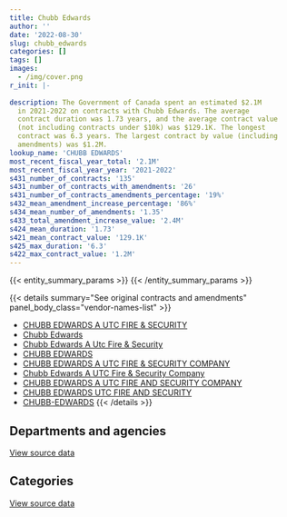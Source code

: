```yaml
---
title: Chubb Edwards
author: ''
date: '2022-08-30'
slug: chubb_edwards
categories: []
tags: []
images:
  - /img/cover.png
r_init: |-
  
description: The Government of Canada spent an estimated $2.1M
  in 2021-2022 on contracts with Chubb Edwards. The average
  contract duration was 1.73 years, and the average contract value
  (not including contracts under $10k) was $129.1K. The longest
  contract was 6.3 years. The largest contract by value (including
  amendments) was $1.2M.
lookup_name: 'CHUBB EDWARDS'
most_recent_fiscal_year_total: '2.1M'
most_recent_fiscal_year_year: '2021-2022'
s431_number_of_contracts: '135'
s431_number_of_contracts_with_amendments: '26'
s431_number_of_contracts_amendments_percentage: '19%'
s432_mean_amendment_increase_percentage: '86%'
s434_mean_number_of_amendments: '1.35'
s433_total_amendment_increase_value: '2.4M'
s424_mean_duration: '1.73'
s421_mean_contract_value: '129.1K'
s425_max_duration: '6.3'
s422_max_contract_value: '1.2M'
---
```


<script src="/rmarkdown-libs/htmlwidgets/htmlwidgets.js"></script>
<link href="/rmarkdown-libs/datatables-css/datatables-crosstalk.css" rel="stylesheet" />
<script src="/rmarkdown-libs/datatables-binding/datatables.js"></script>
<script src="/rmarkdown-libs/jquery/jquery-3.6.0.min.js"></script>
<link href="/rmarkdown-libs/dt-core-bootstrap/css/dataTables.bootstrap.min.css" rel="stylesheet" />
<link href="/rmarkdown-libs/dt-core-bootstrap/css/dataTables.bootstrap.extra.css" rel="stylesheet" />
<script src="/rmarkdown-libs/dt-core-bootstrap/js/jquery.dataTables.min.js"></script>
<script src="/rmarkdown-libs/dt-core-bootstrap/js/dataTables.bootstrap.min.js"></script>
<link href="/rmarkdown-libs/crosstalk/css/crosstalk.min.css" rel="stylesheet" />
<script src="/rmarkdown-libs/crosstalk/js/crosstalk.min.js"></script>
<script src="/rmarkdown-libs/htmlwidgets/htmlwidgets.js"></script>
<link href="/rmarkdown-libs/datatables-css/datatables-crosstalk.css" rel="stylesheet" />
<script src="/rmarkdown-libs/datatables-binding/datatables.js"></script>
<script src="/rmarkdown-libs/jquery/jquery-3.6.0.min.js"></script>
<link href="/rmarkdown-libs/dt-core-bootstrap/css/dataTables.bootstrap.min.css" rel="stylesheet" />
<link href="/rmarkdown-libs/dt-core-bootstrap/css/dataTables.bootstrap.extra.css" rel="stylesheet" />
<script src="/rmarkdown-libs/dt-core-bootstrap/js/jquery.dataTables.min.js"></script>
<script src="/rmarkdown-libs/dt-core-bootstrap/js/dataTables.bootstrap.min.js"></script>
<link href="/rmarkdown-libs/crosstalk/css/crosstalk.min.css" rel="stylesheet" />
<script src="/rmarkdown-libs/crosstalk/js/crosstalk.min.js"></script>

{{< entity_summary_params >}}
{{< /entity_summary_params >}}

{{< details summary="See original contracts and amendments" panel_body_class="vendor-names-list" >}}
- [CHUBB EDWARDS A UTC FIRE & SECURITY](https://search.open.canada.ca/en/ct/?sort=contract_value_f%20desc&page=1&search_text=%22CHUBB%20EDWARDS%20A%20UTC%20FIRE%20%26%20SECURITY%22)
- [Chubb Edwards](https://search.open.canada.ca/en/ct/?sort=contract_value_f%20desc&page=1&search_text=%22Chubb%20Edwards%22)
- [Chubb Edwards A Utc Fire & Security](https://search.open.canada.ca/en/ct/?sort=contract_value_f%20desc&page=1&search_text=%22Chubb%20Edwards%20A%20Utc%20Fire%20%26%20Security%22)
- [CHUBB EDWARDS](https://search.open.canada.ca/en/ct/?sort=contract_value_f%20desc&page=1&search_text=%22CHUBB%20EDWARDS%22)
- [CHUBB EDWARDS A UTC FIRE & SECURITY COMPANY](https://search.open.canada.ca/en/ct/?sort=contract_value_f%20desc&page=1&search_text=%22CHUBB%20EDWARDS%20A%20UTC%20FIRE%20%26%20SECURITY%20COMPANY%22)
- [Chubb Edwards A UTC Fire & Security Company](https://search.open.canada.ca/en/ct/?sort=contract_value_f%20desc&page=1&search_text=%22Chubb%20Edwards%20A%20UTC%20Fire%20%26%20Security%20Company%22)
- [CHUBB EDWARDS A UTC FIRE AND SECURITY COMPANY](https://search.open.canada.ca/en/ct/?sort=contract_value_f%20desc&page=1&search_text=%22CHUBB%20EDWARDS%20A%20UTC%20FIRE%20AND%20SECURITY%20COMPANY%22)
- [CHUBB EDWARDS UTC FIRE AND SECURITY](https://search.open.canada.ca/en/ct/?sort=contract_value_f%20desc&page=1&search_text=%22CHUBB%20EDWARDS%20UTC%20FIRE%20AND%20SECURITY%22)
- [CHUBB-EDWARDS](https://search.open.canada.ca/en/ct/?sort=contract_value_f%20desc&page=1&search_text=%22CHUBB-EDWARDS%22)
{{< /details >}}

## Departments and agencies

<div id="htmlwidget-1" style="width:100%;height:auto;" class="datatables html-widget"></div>
<script type="application/json" data-for="htmlwidget-1">{"x":{"style":"bootstrap","filter":"none","vertical":false,"data":[["<a href=\"/departments/aafc-aac/\">Agriculture and Agri-Food Canada<\/a>","<a href=\"/departments/cbsa-asfc/\">Canada Border Services Agency<\/a>","<a href=\"/departments/cnsc-ccsn/\">Canadian Nuclear Safety Commission<\/a>","<a href=\"/departments/cra-arc/\">Canada Revenue Agency<\/a>","<a href=\"/departments/csa-asc/\">Canadian Space Agency<\/a>","<a href=\"/departments/csc-scc/\">Correctional Service of Canada<\/a>","<a href=\"/departments/dfatd-maecd/\">Global Affairs Canada<\/a>","<a href=\"/departments/dnd-mdn/\">National Defence<\/a>","<a href=\"/departments/ec/\">Environment and Climate Change Canada<\/a>","<a href=\"/departments/esdc-edsc/\">Employment and Social Development Canada<\/a>","<a href=\"/departments/hc-sc/\">Health Canada<\/a>","<a href=\"/departments/jus/\">Department of Justice Canada<\/a>","<a href=\"/departments/nrcan-rncan/\">Natural Resources Canada<\/a>","<a href=\"/departments/pc/\">Parks Canada<\/a>","<a href=\"/departments/pch/\">Canadian Heritage<\/a>","<a href=\"/departments/phac-aspc/\">Public Health Agency of Canada<\/a>","<a href=\"/departments/ps-sp/\">Public Safety Canada<\/a>","<a href=\"/departments/pwgsc-tpsgc/\">Public Services and Procurement Canada<\/a>"],[null,12126.82,155279.94,144444.91,45632.54,48424.21,39741.6,null,51793.35,35065.5,13612.4,11101.98,21106.06,82061.7,51811.76,53138.4,33444.9,1265129.3],[24889.7,5197.21,46967.99,144634.33,12586.23,191432,23730,106715.71,12075,null,61524.69,837.93,null,11343.81,134119.66,111062.23,3289.65,1399229.55],[24210.6,null,null,20836.71,7496.72,null,null,4050.03,13731.19,null,60254.49,4377.53,null,null,147977.65,70858.98,14294.29,1616608.75],[null,null,null,10848,null,null,null,27001.8,6714.31,13722.06,111237.83,6195.32,null,null,133753.21,70858.98,null,1740683.65]],"container":"<table class=\"table table-striped table-hover row-border order-column display\">\n  <thead>\n    <tr>\n      <th>Department<\/th>\n      <th>2018-2019<\/th>\n      <th>2019-2020<\/th>\n      <th>2020-2021<\/th>\n      <th>2021-2022<\/th>\n    <\/tr>\n  <\/thead>\n<\/table>","options":{"order":[[4,"desc"]],"pageLength":10,"autoWidth":true,"columnDefs":[{"targets":1,"render":"function(data, type, row, meta) {\n    return type !== 'display' ? data : DTWidget.formatCurrency(data, \"$\", 2, 3, \",\", \".\", true, null);\n  }"},{"targets":2,"render":"function(data, type, row, meta) {\n    return type !== 'display' ? data : DTWidget.formatCurrency(data, \"$\", 2, 3, \",\", \".\", true, null);\n  }"},{"targets":3,"render":"function(data, type, row, meta) {\n    return type !== 'display' ? data : DTWidget.formatCurrency(data, \"$\", 2, 3, \",\", \".\", true, null);\n  }"},{"targets":4,"render":"function(data, type, row, meta) {\n    return type !== 'display' ? data : DTWidget.formatCurrency(data, \"$\", 2, 3, \",\", \".\", true, null);\n  }"},{"width":"16%","targets":[1,2,3,4]},{"className":"dt-right","targets":[1,2,3,4]}],"orderClasses":false}},"evals":["options.columnDefs.0.render","options.columnDefs.1.render","options.columnDefs.2.render","options.columnDefs.3.render"],"jsHooks":[]}</script>
<p class="text-right">
<a href="https://github.com/GoC-Spending/contracts-data/tree/main/data/out/vendors/chubb_edwards/summary_by_fiscal_year_by_department.csv" class="source-data-link btn btn-link">View source data</a>
</p>

## Categories

<div id="htmlwidget-2" style="width:100%;height:auto;" class="datatables html-widget"></div>
<script type="application/json" data-for="htmlwidget-2">{"x":{"style":"bootstrap","filter":"none","vertical":false,"data":[["<a href=\"/categories/facilities_and_construction/\">Facilities and construction<\/a>","<a href=\"/categories/professional_services/\">Professional services<\/a>","<a href=\"/categories/information_technology/\">Information technology<\/a>","<a href=\"/categories/industrial_products_and_services/\">Industrial products and services<\/a>","<a href=\"/categories/security_and_protection/\">Security and protection<\/a>","<a href=\"/categories/human_capital/\">Human capital<\/a>"],[74770.34,195791.88,49018.04,269985.09,1468324.41,6025.59],[128338.06,237678.9,5197.21,402673.29,1510270.43,5477.81],[39550.06,null,null,439526.95,1505619.94,null],[128571.54,null,null,467981.76,1524461.87,null]],"container":"<table class=\"table table-striped table-hover row-border order-column display\">\n  <thead>\n    <tr>\n      <th>Category<\/th>\n      <th>2018-2019<\/th>\n      <th>2019-2020<\/th>\n      <th>2020-2021<\/th>\n      <th>2021-2022<\/th>\n    <\/tr>\n  <\/thead>\n<\/table>","options":{"order":[[4,"desc"]],"dom":"t","pageLength":30,"autoWidth":true,"columnDefs":[{"targets":1,"render":"function(data, type, row, meta) {\n    return type !== 'display' ? data : DTWidget.formatCurrency(data, \"$\", 2, 3, \",\", \".\", true, null);\n  }"},{"targets":2,"render":"function(data, type, row, meta) {\n    return type !== 'display' ? data : DTWidget.formatCurrency(data, \"$\", 2, 3, \",\", \".\", true, null);\n  }"},{"targets":3,"render":"function(data, type, row, meta) {\n    return type !== 'display' ? data : DTWidget.formatCurrency(data, \"$\", 2, 3, \",\", \".\", true, null);\n  }"},{"targets":4,"render":"function(data, type, row, meta) {\n    return type !== 'display' ? data : DTWidget.formatCurrency(data, \"$\", 2, 3, \",\", \".\", true, null);\n  }"},{"width":"16%","targets":[1,2,3,4]},{"className":"dt-right","targets":[1,2,3,4]}],"orderClasses":false,"lengthMenu":[10,25,30,50,100]}},"evals":["options.columnDefs.0.render","options.columnDefs.1.render","options.columnDefs.2.render","options.columnDefs.3.render"],"jsHooks":[]}</script>
<p class="text-right">
<a href="https://github.com/GoC-Spending/contracts-data/tree/main/data/out/vendors/chubb_edwards/summary_by_fiscal_year_by_category.csv" class="source-data-link btn btn-link">View source data</a>
</p>

